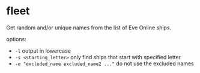 # fleet

Get random and/or unique names from the list of Eve Online ships.

options:
* `-l` output in lowercase
* `-s <starting_letter>` only find ships that start with specified letter
* `-e "excluded_name excluded_name2 ..."` do not use the excluded names

